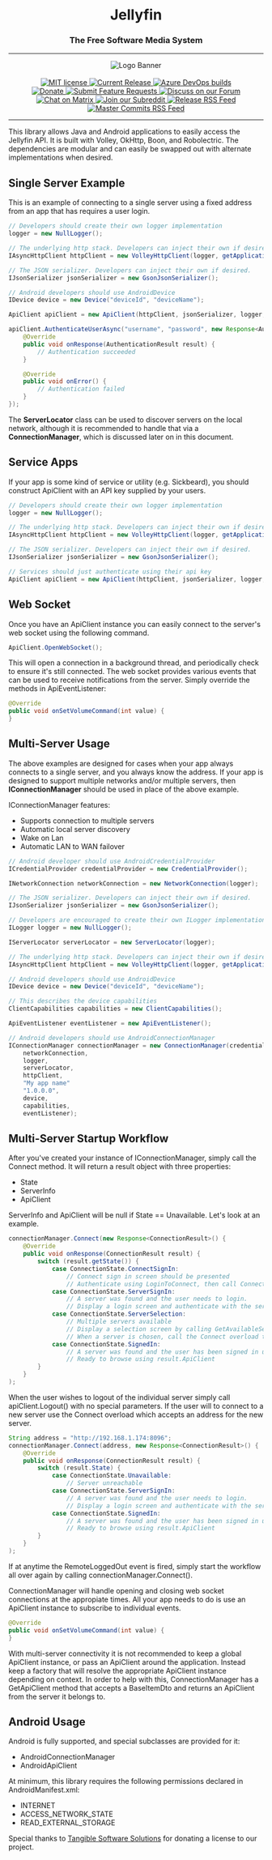 <h1 align="center">Jellyfin</h1>
<h3 align="center">The Free Software Media System</h3>

---

<p align="center">
<img alt="Logo Banner" src="https://raw.githubusercontent.com/jellyfin/jellyfin-ux/master/branding/SVG/banner-logo-solid.svg?sanitize=true"/>
<br/>
<br/>
<a href="https://github.com/jellyfin/jellyfin-apiclient-java">
<img alt="MIT license" src="https://img.shields.io/github/license/jellyfin/jellyfin-apiclient-java.svg"/>
</a>
<a href="https://github.com/jellyfin/jellyfin-apiclient-java/releases">
<img alt="Current Release" src="https://img.shields.io/github/release/jellyfin/jellyfin-apiclient-java.svg"/>
</a>
<a href="https://dev.azure.com/jellyfin-project/jellyfin/_build/latest?definitionId=6&branchName=master">
<img alt="Azure DevOps builds" src="https://dev.azure.com/jellyfin-project/jellyfin/_apis/build/status/Jellyfin%20API%20Client%20Java%20CI?branchName=master">
</a>
<br/>
<a href="https://opencollective.com/jellyfin">
<img alt="Donate" src="https://img.shields.io/opencollective/all/jellyfin.svg?label=backers"/>
</a>
<a href="https://features.jellyfin.org">
<img alt="Submit Feature Requests" src="https://img.shields.io/badge/fider-vote%20on%20features-success.svg"/>
</a>
<a href="https://forum.jellyfin.org">
<img alt="Discuss on our Forum" src="https://img.shields.io/discourse/https/forum.jellyfin.org/users.svg"/>
</a>
<a href="https://matrix.to/#/+jellyfin:matrix.org">
<img alt="Chat on Matrix" src="https://img.shields.io/matrix/jellyfin:matrix.org.svg?logo=matrix"/>
</a>
<a href="https://www.reddit.com/r/jellyfin">
<img alt="Join our Subreddit" src="https://img.shields.io/badge/reddit-r%2Fjellyfin-%23FF5700.svg"/>
</a>
<a href="https://github.com/jellyfin/jellyfin-apiclient-java/releases.atom">
<img alt="Release RSS Feed" src="https://img.shields.io/badge/rss-releases-ffa500?logo=rss" />
</a>
<a href="https://github.com/jellyfin/jellyfin-apiclient-java/commits/master.atom">
<img alt="Master Commits RSS Feed" src="https://img.shields.io/badge/rss-commits-ffa500?logo=rss" />
</a>
</p>

---

This library allows Java and Android applications to easily access the Jellyfin API. It is built with Volley, OkHttp, Boon, and Robolectric. The dependencies are modular and can easily be swapped out with alternate implementations when desired.

## Single Server Example

This is an example of connecting to a single server using a fixed address from an app that has requires a user login.

``` java
// Developers should create their own logger implementation
logger = new NullLogger();

// The underlying http stack. Developers can inject their own if desired
IAsyncHttpClient httpClient = new VolleyHttpClient(logger, getApplicationContext());

// The JSON serializer. Developers can inject their own if desired.
IJsonSerializer jsonSerializer = new GsonJsonSerializer();

// Android developers should use AndroidDevice
IDevice device = new Device("deviceId", "deviceName");

ApiClient apiClient = new ApiClient(httpClient, jsonSerializer, logger, "http://localhost:8096", "My app name", "app version 123", device, new ApiEventListener());

apiClient.AuthenticateUserAsync("username", "password", new Response<AuthenticationResult>() {
    @Override
    public void onResponse(AuthenticationResult result) {
        // Authentication succeeded
    }

    @Override
    public void onError() {
        // Authentication failed
    }
});
```

The **ServerLocator** class can be used to discover servers on the local network, although it is recommended to handle that via a **ConnectionManager**, which is discussed later on in this document.

## Service Apps

If your app is some kind of service or utility (e.g. Sickbeard), you should construct ApiClient with an API key supplied by your users.

``` java
// Developers should create their own logger implementation
logger = new NullLogger();

// The underlying http stack. Developers can inject their own if desired
IAsyncHttpClient httpClient = new VolleyHttpClient(logger, getApplicationContext());

// The JSON serializer. Developers can inject their own if desired.
IJsonSerializer jsonSerializer = new GsonJsonSerializer();

// Services should just authenticate using their api key
ApiClient apiClient = new ApiClient(httpClient, jsonSerializer, logger, "http://localhost:8096", "apikey", new ApiEventListener());
```

## Web Socket

Once you have an ApiClient instance you can easily connect to the server's web socket using the following command.

``` java
ApiClient.OpenWebSocket();
```

This will open a connection in a background thread, and periodically check to ensure it's still connected. The web socket provides various events that can be used to receive notifications from the server. Simply override the methods in ApiEventListener:

``` java
@Override
public void onSetVolumeCommand(int value) {
}
```

## Multi-Server Usage

The above examples are designed for cases when your app always connects to a single server, and you always know the address. If your app is designed to support multiple networks and/or multiple servers, then **IConnectionManager** should be used in place of the above example.

IConnectionManager features:

- Supports connection to multiple servers
- Automatic local server discovery
- Wake on Lan
- Automatic LAN to WAN failover

``` java
// Android developer should use AndroidCredentialProvider
ICredentialProvider credentialProvider = new CredentialProvider();

INetworkConnection networkConnection = new NetworkConnection(logger);

// The JSON serializer. Developers can inject their own if desired.
IJsonSerializer jsonSerializer = new GsonJsonSerializer();

// Developers are encouraged to create their own ILogger implementation
ILogger logger = new NullLogger();

IServerLocator serverLocator = new ServerLocator(logger);

// The underlying http stack. Developers can inject their own if desired
IAsyncHttpClient httpClient = new VolleyHttpClient(logger, getApplicationContext());

// Android developers should use AndroidDevice
IDevice device = new Device("deviceId", "deviceName");

// This describes the device capabilities
ClientCapabilities capabilities = new ClientCapabilities();

ApiEventListener eventListener = new ApiEventListener();

// Android developers should use AndroidConnectionManager
IConnectionManager connectionManager = new ConnectionManager(credentialProvider,
    networkConnection,
    logger,
    serverLocator,
    httpClient,
    "My app name"
    "1.0.0.0",
    device,
    capabilities,
    eventListener);
```

## Multi-Server Startup Workflow

After you've created your instance of IConnectionManager, simply call the Connect method. It will return a result object with three properties:

- State
- ServerInfo
- ApiClient

ServerInfo and ApiClient will be null if State == Unavailable. Let's look at an example.

``` java
connectionManager.Connect(new Response<ConnectionResult>() {
    @Override
    public void onResponse(ConnectionResult result) {
        switch (result.getState()) {
            case ConnectionState.ConnectSignIn:
                // Connect sign in screen should be presented
                // Authenticate using LoginToConnect, then call Connect again to start over
            case ConnectionState.ServerSignIn:
                // A server was found and the user needs to login.
                // Display a login screen and authenticate with the server using result.ApiClient
            case ConnectionState.ServerSelection:
                // Multiple servers available
                // Display a selection screen by calling GetAvailableServers
                // When a server is chosen, call the Connect overload that accept either a ServerInfo object or a String url.
            case ConnectionState.SignedIn:
                // A server was found and the user has been signed in using previously saved credentials.
                // Ready to browse using result.ApiClient
        }
    }
);
```

When the user wishes to logout of the individual server simply call apiClient.Logout() with no special parameters. If the user will to connect to a new server use the Connect overload which accepts an address for the new server.

``` java
String address = "http://192.168.1.174:8096";
connectionManager.Connect(address, new Response<ConnectionResult>() {
    @Override
    public void onResponse(ConnectionResult result) {
        switch (result.State) {
            case ConnectionState.Unavailable:
                // Server unreachable
            case ConnectionState.ServerSignIn:
                // A server was found and the user needs to login.
                // Display a login screen and authenticate with the server using result.ApiClient
            case ConnectionState.SignedIn:
                // A server was found and the user has been signed in using previously saved credentials.
                // Ready to browse using result.ApiClient
        }
    }
);
```

If at anytime the RemoteLoggedOut event is fired, simply start the workflow all over again by calling connectionManager.Connect().

ConnectionManager will handle opening and closing web socket connections at the appropiate times. All your app needs to do is use an ApiClient instance to subscribe to individual events.

``` java
@Override
public void onSetVolumeCommand(int value) {
}
```

With multi-server connectivity it is not recommended to keep a global ApiClient instance, or pass an ApiClient around the application. Instead keep a factory that will resolve the appropriate ApiClient instance depending on context. In order to help with this, ConnectionManager has a GetApiClient method that accepts a BaseItemDto and returns an ApiClient from the server it belongs to.

## Android Usage

Android is fully supported, and special subclasses are provided for it:

- AndroidConnectionManager
- AndroidApiClient

At minimum, this library requires the following permissions declared in AndroidManifest.xml:

- INTERNET
- ACCESS_NETWORK_STATE
- READ_EXTERNAL_STORAGE

Special thanks to [Tangible Software Solutions](http://www.tangiblesoftwaresolutions.com/ "Tangible Software Solutions") for donating a license to our project.
